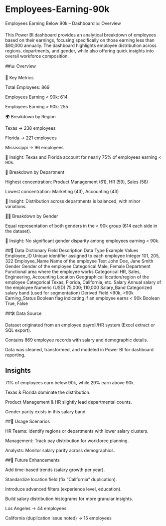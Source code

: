 # Employees-Earning-90k

Employees Earning Below 90k – Dashboard
📊 Overview

This Power BI dashboard provides an analytical breakdown of employees based on their earnings, focusing specifically on those earning less than $90,000 annually. The dashboard highlights employee distribution across regions, departments, and gender, while also offering quick insights into overall workforce composition.


##📊 Overview

🔢 Key Metrics

Total Employees: 869

Employees Earning < 90k: 614

Employees Earning > 90k: 255

🌍 Breakdown by Region

Texas → 238 employees

Florida → 221 employees

Mississippi → 96 employees

📌 Insight: Texas and Florida account for nearly 75% of employees earning < 90k.

🏢 Breakdown by Department

Highest concentration: Product Management (61), HR (59), Sales (58)

Lowest concentration: Marketing (43), Accounting (43)

📌 Insight: Distribution across departments is balanced, with minor variations.

👩‍💼 Breakdown by Gender

Equal representation of both genders in the < 90k group (614 each side in the dataset).

📌 Insight: No significant gender disparity among employees earning < 90k.

##📖 Data Dictionary
Field	Description	Data Type	Example Values
Employee_ID	Unique identifier assigned to each employee	Integer	101, 205, 322
Employee_Name	Name of the employee	Text	John Doe, Jane Smith
Gender	Gender of the employee	Categorical	Male, Female
Department	Functional area where the employee works	Categorical	HR, Sales, Engineering, Accounting
Location	Geographical location/region of the employee	Categorical	Texas, Florida, California, etc.
Salary	Annual salary of the employee	Numeric (USD)	75,000; 110,000
Salary_Band	Categorized salary band (used for segmentation)	Derived Field	<90k, >90k
Earning_Status	Boolean flag indicating if an employee earns < 90k	Boolean	True, False

##🛠 Data Source

Dataset originated from an employee payroll/HR system (Excel extract or SQL export).

Contains 869 employee records with salary and demographic details.

Data was cleaned, transformed, and modeled in Power BI for dashboard reporting.

## Insights

71% of employees earn below 90k, while 29% earn above 90k.

Texas & Florida dominate the distribution.

Product Management & HR slightly lead departmental counts.

Gender parity exists in this salary band.

##📌 Usage Scenarios

HR Teams: Identify regions or departments with lower salary clusters.

Management: Track pay distribution for workforce planning.

Analysts: Monitor salary parity across demographics.

##🚀 Future Enhancements

Add time-based trends (salary growth per year).

Standardize location field (fix “California” duplication).

Introduce advanced filters (experience level, education).

Build salary distribution histograms for more granular insights.

Los Angeles → 44 employees

California (duplication issue noted) → 15 employees
